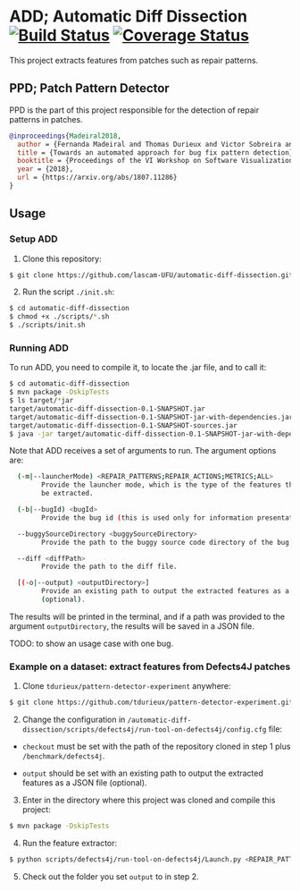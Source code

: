 # ADD; Automatic Diff Dissection [![Build Status](https://travis-ci.org/lascam-UFU/automatic-diff-dissection.svg?branch=master)](https://travis-ci.org/lascam-UFU/automatic-diff-dissection) [![Coverage Status](https://coveralls.io/repos/github/lascam-UFU/automatic-diff-dissection/badge.svg?branch=master)](https://coveralls.io/github/lascam-UFU/automatic-diff-dissection?branch=master)

This project extracts features from patches such as repair patterns.

## PPD; Patch Pattern Detector

PPD is the part of this project responsible for the detection of repair patterns in patches.

```bibtex
@inproceedings{Madeiral2018,
  author = {Fernanda Madeiral and Thomas Durieux and Victor Sobreira and Marcelo Maia},
  title = {Towards an automated approach for bug fix pattern detection},
  booktitle = {Proceedings of the VI Workshop on Software Visualization, Evolution and Maintenance (VEM '18)},
  year = {2018},
  url = {https://arxiv.org/abs/1807.11286}
}
```

## Usage

### Setup ADD

1. Clone this repository:

```bash
$ git clone https://github.com/lascam-UFU/automatic-diff-dissection.git
```

2. Run the script `./init.sh`:

```bash
$ cd automatic-diff-dissection
$ chmod +x ./scripts/*.sh
$ ./scripts/init.sh
```

### Running ADD

To run ADD, you need to compile it, to locate the .jar file, and to call it:

```bash
$ cd automatic-diff-dissection
$ mvn package -DskipTests
$ ls target/*jar
target/automatic-diff-dissection-0.1-SNAPSHOT.jar
target/automatic-diff-dissection-0.1-SNAPSHOT-jar-with-dependencies.jar
target/automatic-diff-dissection-0.1-SNAPSHOT-sources.jar
$ java -jar target/automatic-diff-dissection-0.1-SNAPSHOT-jar-with-dependencies.jar <arguments>
```

Note that ADD receives a set of arguments to run. The argument options are:

```bash
  (-m|--launcherMode) <REPAIR_PATTERNS;REPAIR_ACTIONS;METRICS;ALL>
        Provide the launcher mode, which is the type of the features that will
        be extracted.

  (-b|--bugId) <bugId>
        Provide the bug id (this is used only for information presentation).

  --buggySourceDirectory <buggySourceDirectory>
        Provide the path to the buggy source code directory of the bug.

  --diff <diffPath>
        Provide the path to the diff file.

  [(-o|--output) <outputDirectory>]
        Provide an existing path to output the extracted features as a JSON file
        (optional).
```

The results will be printed in the terminal, and if a path was provided to the argument `outputDirectory`, the results will be saved in a JSON file.  

TODO: to show an usage case with one bug.

### Example on a dataset: extract features from Defects4J patches

1. Clone `tdurieux/pattern-detector-experiment` anywhere:

```bash
$ git clone https://github.com/tdurieux/pattern-detector-experiment.git
```

2. Change the configuration in `/automatic-diff-dissection/scripts/defects4j/run-tool-on-defects4j/config.cfg` file:

- `checkout` must be set with the path of the repository cloned in step 1 plus `/benchmark/defects4j`.

- `output` should be set with an existing path to output the extracted features as a JSON file (optional).

3. Enter in the directory where this project was cloned and compile this project:

```bash
$ mvn package -DskipTests
```

4. Run the feature extractor:

```bash
$ python scripts/defects4j/run-tool-on-defects4j/Launch.py <REPAIR_PATTERNS;REPAIR_ACTIONS;METRICS;ALL>
```

5. Check out the folder you set `output` to in step 2.

